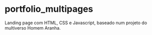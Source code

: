 # portfolio_multipages
Landing page com HTML, CSS e Javascript, baseado num projeto do multiverso Homem Aranha.
